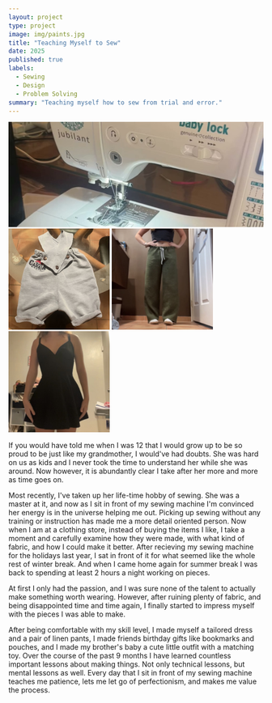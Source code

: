 ```yaml
---
layout: project
type: project
image: img/paints.jpg
title: "Teaching Myself to Sew"
date: 2025
published: true
labels:
  - Sewing
  - Design
  - Problem Solving
summary: "Teaching myself how to sew from trial and error."
---
```


<img class="img-fluid" src="../img/machine.jpg">

<div class="text-center p-4">
  <img width="200px" src="../img/overalls.jpg" class="img-thumbnail" >
  <img width="200px" src="../img/paints.jpg" class="img-thumbnail" >
  <img width="200px" src="../img/dress.jpg" class="img-thumbnail" >
</div>

If you would have told me when I was 12 that I would grow up to be so proud to be just like my grandmother, I would've had doubts. She was hard on us as kids and I never took the time to understand her while she was around. Now however, it is abundantly clear I take after her more and more as time goes on.

Most recently, I've taken up her life-time hobby of sewing. She was a master at it, and now as I sit in front of my sewing machine I'm convinced her energy is in the universe helping me out. Picking up sewing without any training or instruction has made me a more detail oriented person. Now when I am at a clothing store, instead of buying the items I like, I take a moment and carefully examine how they were made, with what kind of fabric, and how I could make it better. After recieving my sewing machine for the holidays last year, I sat in front of it for what seemed like the whole rest of winter break. And when I came home again for summer break I was back to spending at least 2 hours a night working on pieces. 

At first I only had the passion, and I was sure none of the talent to actually make something worth wearing. However, after ruining plenty of fabric, and being disappointed time and time again, I finally started to impress myself with the pieces I was able to make. 

After being comfortable with my skill level, I made myself a tailored dress and a pair of linen pants, I made friends birthday gifts like bookmarks and pouches, and I made my brother's baby a cute little outfit with a matching toy. Over the course of the past 9 months I have learned countless important lessons about making things. Not only technical lessons, but mental lessons as well. Every day that I sit in front of my sewing machine teaches me patience, lets me let go of perfectionism, and makes me value the process. 
